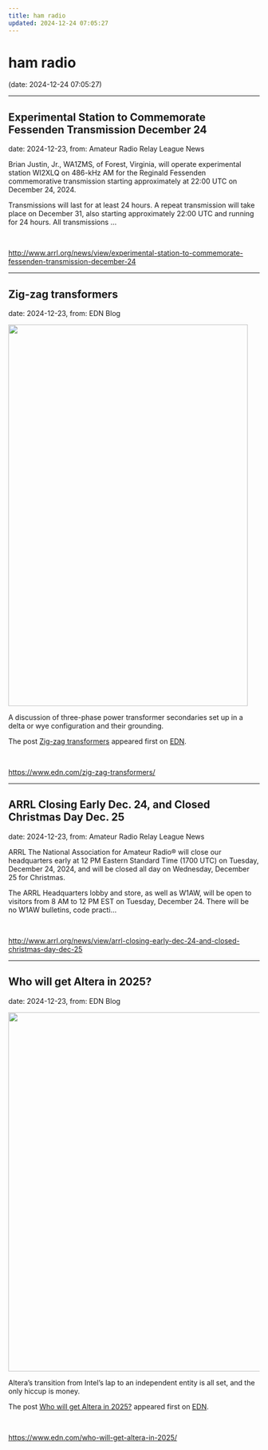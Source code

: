 ```yaml
---
title: ham radio
updated: 2024-12-24 07:05:27
---
```


# ham radio

(date: 2024-12-24 07:05:27)

---

## Experimental Station to Commemorate Fessenden Transmission December 24

date: 2024-12-23, from: Amateur Radio Relay League News

<p><span>Brian Justin, Jr., WA1ZMS, of Forest, Virginia, will operate experimental station WI2XLQ on 486-kHz AM for the Reginald Fessenden commemorative transmission starting approximately at 22:00 UTC on December 24, 2024.</span></p><p><span>Transmissions will last for at least 24 hours. A repeat transmission will take place on December 31, also starting approximately 22:00 UTC and running for 24 hours. All transmissions ...</span></p> 

<br> 

<http://www.arrl.org/news/view/experimental-station-to-commemorate-fessenden-transmission-december-24>

---

## Zig-zag transformers

date: 2024-12-23, from: EDN Blog

<img width="480" height="765" src="https://www.edn.com/wp-content/uploads/Zig-Zag-2.png?fit=480%2C765" class="webfeedsFeaturedVisual wp-post-image" alt="" style="display: block; margin-bottom: 5px; clear:both;max-width: 100%;" link_thumbnail="" decoding="async" fetchpriority="high" srcset="https://www.edn.com/wp-content/uploads/Zig-Zag-2.png?w=480 480w, https://www.edn.com/wp-content/uploads/Zig-Zag-2.png?w=188 188w" sizes="(max-width: 480px) 100vw, 480px" /><p>A discussion of three-phase power transformer secondaries set up in a delta or wye configuration and their grounding.</p>
<p>The post <a href="https://www.edn.com/zig-zag-transformers/" data-wpel-link="internal">Zig-zag transformers</a> appeared first on <a href="https://www.edn.com" data-wpel-link="internal">EDN</a>.</p>
 

<br> 

<https://www.edn.com/zig-zag-transformers/>

---

## ARRL Closing Early Dec. 24, and Closed Christmas Day Dec. 25

date: 2024-12-23, from: Amateur Radio Relay League News

<p>ARRL<span> </span><span>The National Association for Amateur Radio® will close our headquarters early at 12 PM Eastern Standard Time (1700 UTC) on Tuesday, December 24, 2024, and will be closed all day on Wednesday, December 25 for Christmas.</span></p><p><span> The ARRL Headquarters lobby and store, as well as W1AW, will be open to visitors from 8 AM to 12 PM EST on Tuesday, December 24. </span><span>There will be no</span><span> </span>W1AW<span> </span><span>bulletins, code practi...</span></p> 

<br> 

<http://www.arrl.org/news/view/arrl-closing-early-dec-24-and-closed-christmas-day-dec-25>

---

## Who will get Altera in 2025?

date: 2024-12-23, from: EDN Blog

<img width="1280" height="720" src="https://www.edn.com/wp-content/uploads/Hero-image-13.jpg?fit=1280%2C720" class="webfeedsFeaturedVisual wp-post-image" alt="" style="display: block; margin-bottom: 5px; clear:both;max-width: 100%;" link_thumbnail="" decoding="async" loading="lazy" srcset="https://www.edn.com/wp-content/uploads/Hero-image-13.jpg?w=1280 1280w, https://www.edn.com/wp-content/uploads/Hero-image-13.jpg?w=300 300w, https://www.edn.com/wp-content/uploads/Hero-image-13.jpg?w=768 768w, https://www.edn.com/wp-content/uploads/Hero-image-13.jpg?w=1024 1024w, https://www.edn.com/wp-content/uploads/Hero-image-13.jpg?w=1260 1260w, https://www.edn.com/wp-content/uploads/Hero-image-13.jpg?w=800 800w" sizes="auto, (max-width: 1280px) 100vw, 1280px" /><p>Altera’s transition from Intel’s lap to an independent entity is all set, and the only hiccup is money.</p>
<p>The post <a href="https://www.edn.com/who-will-get-altera-in-2025/" data-wpel-link="internal">Who will get Altera in 2025?</a> appeared first on <a href="https://www.edn.com" data-wpel-link="internal">EDN</a>.</p>
 

<br> 

<https://www.edn.com/who-will-get-altera-in-2025/>

